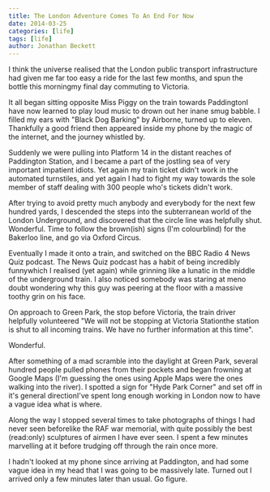 ```yaml
---
title: The London Adventure Comes To An End For Now
date: 2014-03-25
categories: [life]
tags: [life]
author: Jonathan Beckett
---
```


I think the universe realised that the London public transport infrastructure had given me far too easy a ride for the last few months, and spun the bottle this morningmy final day commuting to Victoria.

It all began sitting opposite Miss Piggy on the train towards PaddingtonI have now learned to play loud music to drown out her inane smug babble. I filled my ears with "Black Dog Barking" by Airborne, turned up to eleven. Thankfully a good friend then appeared inside my phone by the magic of the internet, and the journey whistled by.

Suddenly we were pulling into Platform 14 in the distant reaches of Paddington Station, and I became a part of the jostling sea of very important impatient idiots. Yet again my train ticket didn't work in the automated turnstiles, and yet again I had to fight my way towards the sole member of staff dealing with 300 people who's tickets didn't work.

After trying to avoid pretty much anybody and everybody for the next few hundred yards, I descended the steps into the subterranean world of the London Underground, and discovered that the circle line was helpfully shut. Wonderful. Time to follow the brown(ish) signs (I'm colourblind) for the Bakerloo line, and go via Oxford Circus.

Eventually I made it onto a train, and switched on the BBC Radio 4 News Quiz podcast. The News Quiz podcast has a habit of being incredibly funnywhich I realised (yet again) while grinning like a lunatic in the middle of the underground train. I also noticed somebody was staring at meno doubt wondering why this guy was peering at the floor with a massive toothy grin on his face.

On approach to Green Park, the stop before Victoria, the train driver helpfully volunteered "We will not be stopping at Victoria Stationthe station is shut to all incoming trains. We have no further information at this time".

Wonderful.

After something of a mad scramble into the daylight at Green Park, several hundred people pulled phones from their pockets and began frowning at Google Maps (I'm guessing the ones using Apple Maps were the ones walking into the river). I spotted a sign for "Hyde Park Corner" and set off in it's general directionI've spent long enough working in London now to have a vague idea what is where.

Along the way I stopped several times to take photographs of things I had never seen beforelike the RAF war memorial, with quite possibly the best (read:only) sculptures of airmen I have ever seen. I spent a few minutes marvelling at it before trudging off through the rain once more.

I hadn't looked at my phone since arriving at Paddington, and had some vague idea in my head that I was going to be massively late. Turned out I arrived only a few minutes later than usual. Go figure.